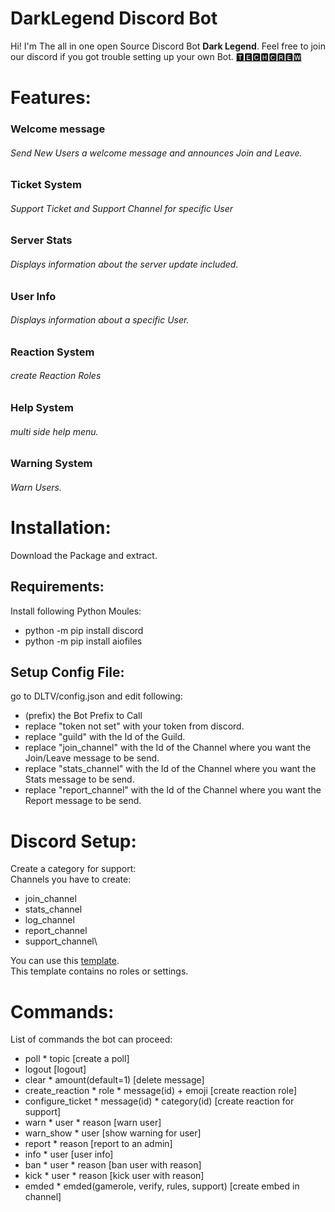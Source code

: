 # DarkLegend Discord Bot



 Hi! I'm The all in one open Source Discord Bot **Dark Legend**.
Feel free to join our discord if you got trouble setting up your own Bot.
[🆃🅴🅲🅷🅲🆁🅴🆆](https://discord.gg/3PCCPanvSm)

# Features:
### Welcome message 
###### Send New Users a welcome message and announces Join and Leave.
### Ticket System
###### Support Ticket and Support Channel for specific User
### Server Stats
###### Displays information about the server update included.
### User Info
###### Displays information about a specific User.
### Reaction System
###### create Reaction Roles
### Help System
###### multi side help menu. 
### Warning System
###### Warn Users.

# Installation:
Download the Package and extract. 

## Requirements:
Install following Python Moules:    
-    python -m pip install discord
-    python -m pip install aiofiles


## Setup Config File:
go to DLTV/config.json and edit following:
- (prefix) the Bot Prefix to Call
- replace "token not set" with your token from discord.
- replace "guild" with the Id of the Guild.
- replace "join_channel" with the Id of the Channel where you want the Join/Leave message to be send.   
- replace "stats_channel" with the Id of the Channel where you want the Stats message to be send. 
- replace "report_channel" with the Id of the Channel where you want the Report message to be send. 


# Discord Setup:
 Create a category for support:\
 Channels you have to create: 
+ join_channel
+ stats_channel
+ log_channel
+ report_channel
+ support_channel\

You can use this [template]([https://www.google.com/](template)).\
This template contains no roles or settings. 


# Commands:
List of commands the bot can proceed: 
- poll * topic  [create a poll]
- logout  [logout]
- clear * amount(default=1)  [delete message]
- create_reaction * role * message(id) + emoji [create reaction role]
- configure_ticket * message(id) * category(id) [create reaction for support]
- warn * user * reason [warn user]
- warn_show * user [show warning for user]
- report * reason [report to an admin]
- info * user [user info]
- ban * user * reason [ban user with reason]
- kick * user * reason [kick user with reason]
- emded * emded(gamerole, verify, rules, support) [create embed in channel]